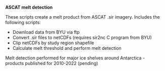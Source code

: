 **ASCAT melt detection**

These scripts create a melt product from ASCAT .sir imagery. Includes the following scripts:
- Download data from BYU via ftp
- Convert .sir files to netCDFs (requires sir2nc C program from BYU)
- Clip netCDFs by study region shapefile
- Calculate melt threshold and perform melt detection

Melt detection performed for major ice shelves around Antarctica - products published for 2010-2022 (pending)
